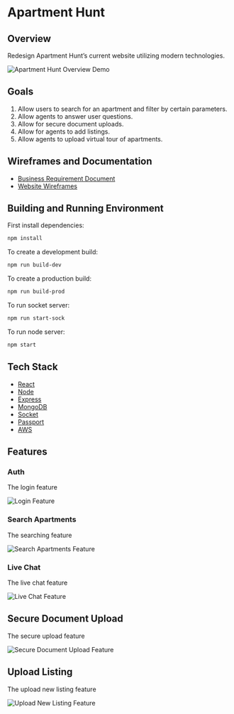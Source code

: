# Apartment Hunt

## Overview

Redesign Apartment Hunt’s current website utilizing modern technologies.

![Apartment Hunt Overview Demo](readme_assets/overview.gif)

## Goals

1. Allow users to search for an apartment and filter by certain parameters.
2. Allow agents to answer user questions.
3. Allow for secure document uploads.
4. Allow for agents to add listings.
5. Allow agents to upload virtual tour of apartments.

## Wireframes and Documentation

* [Business Requirement Document](readme_assets/brd.pdf)
* [Website Wireframes](readme_assets/wireframe.pdf)

## Building and Running Environment

First install dependencies:

```sh
npm install
```

To create a development build:

```sh
npm run build-dev
```

To create a production build:

```sh
npm run build-prod
```

To run socket server:

```sh
npm run start-sock
```

To run node server:

```sh
npm start
```

## Tech Stack
* [React](https://reactjs.org)
* [Node](https://nodejs.org/en)
* [Express](https://expressjs.com)
* [MongoDB](https://www.mongodb.com/)
* [Socket](https://socket.io/)
* [Passport](http://www.passportjs.org/)
* [AWS](https://aws.amazon.com)

## Features
### Auth
The login feature

![Login Feature](readme_assets/auth.gif)

### Search Apartments
The searching feature

![Search Apartments Feature](readme_assets/search-apt.gif)

### Live Chat
The live chat feature

![Live Chat Feature](readme_assets/live-chat.gif)

## Secure Document Upload
The secure upload feature

![Secure Document Upload Feature](readme_assets/secure-document-upload.gif)

## Upload Listing
The upload new listing feature

![Upload New Listing Feature](readme_assets/upload-listing.gif)